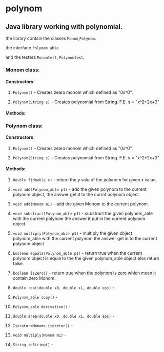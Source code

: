 # polynom
## Java library working with polynomial.

  the library contain the classes `Monom`,`Polynom`.

  the interface `Polynom_able`

  and the testers `Monomtest`, `Polynomtest`.

### Monom class:

#### Constructors:

1) `Polynom()` - Creates zearo monom which defined as "0x^0".

2) `Polynom(String s)` - Creates polynomial from String. F.E. s = "x^2+2x+3"

#### Methods:

### Polynom class:

#### Constructors:

1) `Polynom()` - Creates zearo monom which defined as "0x^0".

2) `Polynom(String s)` - Creates polynomial from String. F.E. s = "x^2+2x+3"

#### Methods:

1) `double f(double x)` - return the y valu of the polynom for given x value.

2) `void add(Polynom_able p1)` - add the given polynom to the current polynom object, the answer get it to the currnt polynom object.

3) `void add(Monom m1)` - add the given Monom to the current polynom.

4) `void substract(Polynom_able p1)` - substract the given polynom_able with the current polynom the answer it put in the current polynom object.

5) `void multiply(Polynom_able p1)` - multiply the given object polynom_able with the current polynom the answer get in to the current polynom object

6) `boolean equals(Polynom_able p1)` - return true when the current polynom object is equle to the the given polynom_able object else return false.

7) `boolean isZero()` - return true when the polynom is zero which mean it contain zero Monom.

8) `double root(double x0, double x1, double eps)` - 

9) `Polynom_able copy()` - 

10) `Polynom_able derivative()` -

11) `double area(double x0, double x1, double eps)` -

12) `Iterator<Monom> iteretor()` -

13) `void multiply(Monom m1)` -

14) `String toString()` - 


